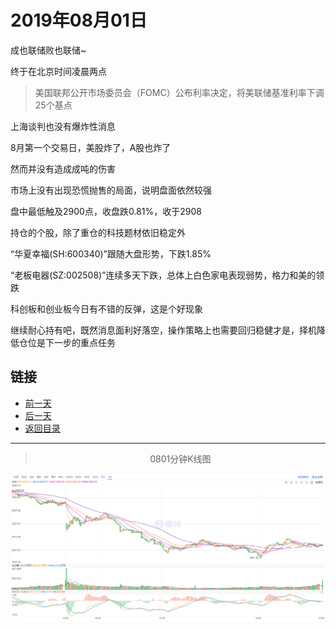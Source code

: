 # 2019年08月01日

成也联储败也联储~

终于在北京时间凌晨两点

> 美国联邦公开市场委员会（FOMC）公布利率决定，将美联储基准利率下调25个基点

上海谈判也没有爆炸性消息

8月第一个交易日，美股炸了，A股也炸了

然而并没有造成成吨的伤害

市场上没有出现恐慌抛售的局面，说明盘面依然较强

盘中最低触及2900点，收盘跌0.81%，收于2908

持仓的个股，除了重仓的科技题材依旧稳定外

“华夏幸福(SH:600340)”跟随大盘形势，下跌1.85%

“老板电器(SZ:002508)”连续多天下跌，总体上白色家电表现弱势，格力和美的领跌

科创板和创业板今日有不错的反弹，这是个好现象

继续耐心持有吧，既然消息面利好落空，操作策略上也需要回归稳健才是，择机降低仓位是下一步的重点任务




## 链接

- [前一天](https://github.com/gdoggy/investment-diary/blob/master/2019/0731.md)
- [后一天](https://github.com/gdoggy/investment-diary/blob/master/2019/0802.md)
- [返回目录](https://github.com/gdoggy/investment-diary)

------

> <center>0801分钟K线图</center>

![K minute](https://github.com/gdoggy/investment-diary/blob/master/2019/RunChart/0801.png)